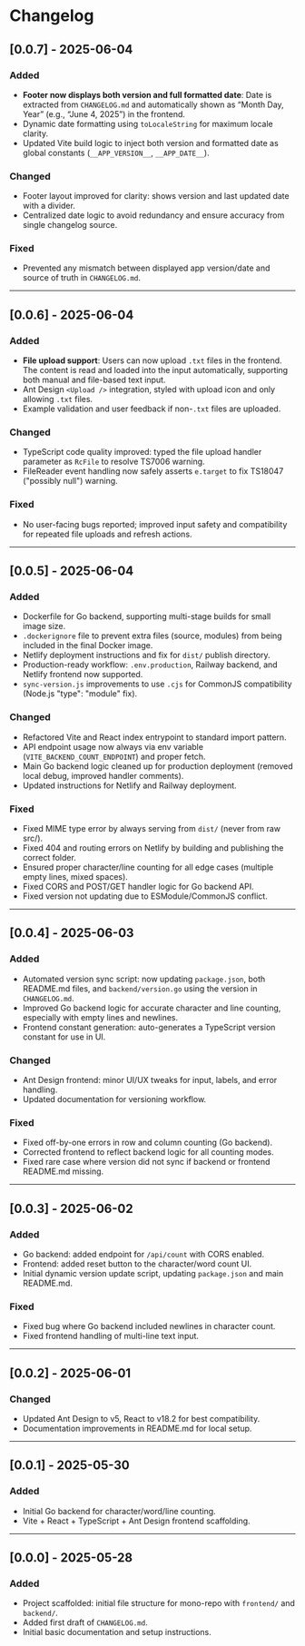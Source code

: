# Changelog

## [0.0.7] - 2025-06-04
### Added
- **Footer now displays both version and full formatted date**: Date is extracted from `CHANGELOG.md` and automatically shown as “Month Day, Year” (e.g., “June 4, 2025”) in the frontend.
- Dynamic date formatting using `toLocaleString` for maximum locale clarity.
- Updated Vite build logic to inject both version and formatted date as global constants (`__APP_VERSION__`, `__APP_DATE__`).

### Changed
- Footer layout improved for clarity: shows version and last updated date with a divider.
- Centralized date logic to avoid redundancy and ensure accuracy from single changelog source.

### Fixed
- Prevented any mismatch between displayed app version/date and source of truth in `CHANGELOG.md`.

---

## [0.0.6] - 2025-06-04
### Added
- **File upload support**: Users can now upload `.txt` files in the frontend. The content is read and loaded into the input automatically, supporting both manual and file-based text input.
- Ant Design `<Upload />` integration, styled with upload icon and only allowing `.txt` files.
- Example validation and user feedback if non-`.txt` files are uploaded.

### Changed
- TypeScript code quality improved: typed the file upload handler parameter as `RcFile` to resolve TS7006 warning.
- FileReader event handling now safely asserts `e.target` to fix TS18047 ("possibly null") warning.

### Fixed
- No user-facing bugs reported; improved input safety and compatibility for repeated file uploads and refresh actions.

---

## [0.0.5] - 2025-06-04
### Added
- Dockerfile for Go backend, supporting multi-stage builds for small image size.
- `.dockerignore` file to prevent extra files (source, modules) from being included in the final Docker image.
- Netlify deployment instructions and fix for `dist/` publish directory.
- Production-ready workflow: `.env.production`, Railway backend, and Netlify frontend now supported.
- `sync-version.js` improvements to use `.cjs` for CommonJS compatibility (Node.js "type": "module" fix).

### Changed
- Refactored Vite and React index entrypoint to standard import pattern.
- API endpoint usage now always via env variable (`VITE_BACKEND_COUNT_ENDPOINT`) and proper fetch.
- Main Go backend logic cleaned up for production deployment (removed local debug, improved handler comments).
- Updated instructions for Netlify and Railway deployment.

### Fixed
- Fixed MIME type error by always serving from `dist/` (never from raw src/).
- Fixed 404 and routing errors on Netlify by building and publishing the correct folder.
- Ensured proper character/line counting for all edge cases (multiple empty lines, mixed spaces).
- Fixed CORS and POST/GET handler logic for Go backend API.
- Fixed version not updating due to ESModule/CommonJS conflict.

---

## [0.0.4] - 2025-06-03
### Added
- Automated version sync script: now updating `package.json`, both README.md files, and `backend/version.go` using the version in `CHANGELOG.md`.
- Improved Go backend logic for accurate character and line counting, especially with empty lines and newlines.
- Frontend constant generation: auto-generates a TypeScript version constant for use in UI.

### Changed
- Ant Design frontend: minor UI/UX tweaks for input, labels, and error handling.
- Updated documentation for versioning workflow.

### Fixed
- Fixed off-by-one errors in row and column counting (Go backend).
- Corrected frontend to reflect backend logic for all counting modes.
- Fixed rare case where version did not sync if backend or frontend README.md missing.

---

## [0.0.3] - 2025-06-02
### Added
- Go backend: added endpoint for `/api/count` with CORS enabled.
- Frontend: added reset button to the character/word count UI.
- Initial dynamic version update script, updating `package.json` and main README.md.

### Fixed
- Fixed bug where Go backend included newlines in character count.
- Fixed frontend handling of multi-line text input.

---

## [0.0.2] - 2025-06-01
### Changed
- Updated Ant Design to v5, React to v18.2 for best compatibility.
- Documentation improvements in README.md for local setup.

---

## [0.0.1] - 2025-05-30
### Added
- Initial Go backend for character/word/line counting.
- Vite + React + TypeScript + Ant Design frontend scaffolding.

---

## [0.0.0] - 2025-05-28
### Added
- Project scaffolded: initial file structure for mono-repo with `frontend/` and `backend/`.
- Added first draft of `CHANGELOG.md`.
- Initial basic documentation and setup instructions.